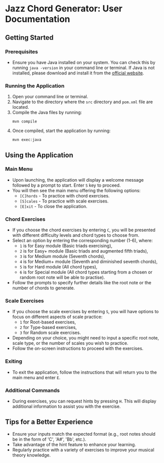 
# Jazz Chord Generator: User Documentation

## Getting Started

### Prerequisites
- Ensure you have Java installed on your system. You can check this by running `java -version` in your command line or terminal. If Java is not installed, please download and install it from the [official website](https://www.oracle.com/java/technologies/downloads/).

### Running the Application
1. Open your command line or terminal.
2. Navigate to the directory where the `src` directory and `pom.xml` file are located.
3. Compile the Java files by running:
   ```
   mvn compile
   ```
4. Once compiled, start the application by running:
   ```
   mvn exec:java
   ```

## Using the Application

### Main Menu
- Upon launching, the application will display a welcome message followed by a prompt to start. Enter `S` key to proceed.
- You will then see the main menu offering the following options:
  - `[C]hords` - To practice with chord exercises.
  - `[S]cales` - To practice with scale exercises.
  - `[E]xit` - To close the application.

### Chord Exercises
- If you choose the chord exercises by entering `C`, you will be presented with different difficulty levels and chord types to choose from.
- Select an option by entering the corresponding number (1-6), where:
  - `1` is for Easy module (Basic triads exercising),
  - `2` is for Easy+ module (Basic triads and augmented fifth triads),
  - `3` is for Medium module (Seventh chords),
  - `4` is for Medium+ module (Seventh and diminished seventh chords),
  - `5` is for Hard module (All chord types),
  - `6` is for Special module (All chord types starting from a chosen or random root note will be able to practise).
- Follow the prompts to specify further details like the root note or the number of chords to generate.

### Scale Exercises
- If you choose the scale exercises by entering `S`, you will have options to focus on different aspects of scale practice:
  - `1` for Root-based exercises,
  - `2` for Type-based exercises,
  - `3` for Random scale exercises.
- Depending on your choice, you might need to input a specific root note, scale type, or the number of scales you wish to practice.
- Follow the on-screen instructions to proceed with the exercises.

### Exiting
- To exit the application, follow the instructions that will return you to the main menu and enter `E`.

### Additional Commands
- During exercises, you can request hints by pressing `H`. This will display additional information to assist you with the exercise.

## Tips for a Better Experience
- Ensure your inputs match the expected format (e.g., root notes should be in the form of 'C', 'A#', 'Bb', etc.).
- Take advantage of the hint feature to enhance your learning.
- Regularly practice with a variety of exercises to improve your musical theory knowledge.
